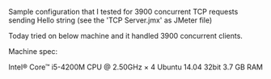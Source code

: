 Sample configuration that I tested for 3900 concurrent TCP requests sending Hello string (see the 'TCP Server.jmx' as JMeter file)

Today tried on below machine and it handled 3900 concurrent clients.  

Machine spec:

Intel® Core™ i5-4200M CPU @ 2.50GHz × 4 
Ubuntu 14.04 32bit 3.7 GB RAM
